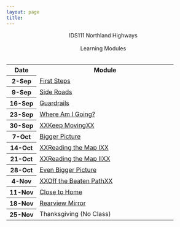 ```yaml
---
layout: page
title: 
---
```


<div class="main-explain-area jumbotron">
  <p align="center">IDS111 Northland Highways<br> <br>Learning Modules<br><br></p>
</div>

<table width="100%">
<tr><th width="18%">Date</th><th width="82%">Module</th></tr>
<tr><th>2-Sep</th><td><a href="modules/01_First_Steps">First Steps</a></td></tr>
<tr><th>9-Sep</th><td><a href="modules/02_Side_Roads">Side Roads</a></td></tr>
<tr><th>16-Sep</th><td><a href="modules/03_Guardrails">Guardrails</a></td></tr>
<tr><th>23-Sep</th><td><a href="modules/04_Careers">Where Am I Going?</a></td></tr>
<tr><th>30-Sep</th><td><a href="modules/Wellness">XXKeep MovingXX</a></td></tr>
<tr><th>7-Oct</th><td><a href="modules/Inequality">Bigger Picture</a></td></tr>
<tr><th>14-Oct</th><td><a href="modules/08_Advising">XXReading the Map IXX</a></td></tr>
<tr><th>21-Oct</th><td><a href="modules/09_Advising">XXReading the Map IIXX</a></td></tr>
<tr><th>28-Oct</th><td><a href="modules/Climate">Even Bigger Picture</a></td></tr>
<tr><th>4-Nov</th><td><a href="modules/Pathways">XXOff the Beaten PathXX</a></td></tr>
<tr><th>11-Nov</th><td><a href="modules/Anishinabe">Close to Home</a></td></tr>
<tr><th>18-Nov</th><td><a href="modules/12_Final">Rearview Mirror</a></td></tr>
<tr><th>25-Nov</th><td>Thanksgiving (No Class)</td></tr>
</table>
